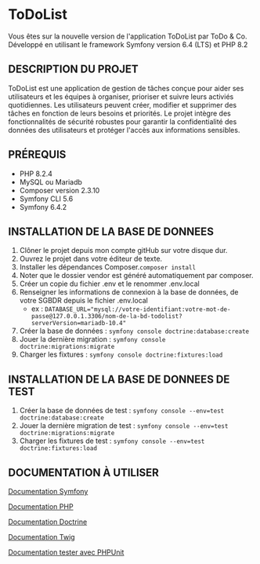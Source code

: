 # ToDoList

Vous êtes sur la nouvelle version de l'application ToDoList par ToDo & Co.
Développé en utilisant le framework Symfony version 6.4 (LTS) et PHP 8.2

## DESCRIPTION DU PROJET

ToDoList est une application de gestion de tâches conçue pour aider ses utilisateurs et les équipes à organiser, prioriser et suivre leurs activiés quotidiennes.
Les utilisateurs peuvent créer, modifier et supprimer des tâches en fonction de leurs besoins et priorités.
Le projet intègre des fonctionnalités de sécurité robustes pour garantir la confidentialité des données des utilisateurs et protéger l'accès aux informations sensibles.

## PRÉREQUIS

- PHP 8.2.4
- MySQL ou Mariadb
- Composer version 2.3.10
- Symfony CLI 5.6
- Symfony 6.4.2

## INSTALLATION DE LA BASE DE DONNEES

1. Clôner le projet depuis mon compte gitHub sur votre disque dur.
2. Ouvrez le projet dans votre éditeur de texte.
3. Installer les dépendances Composer.```composer install```
4. Noter que le dossier vendor est généré automatiquement par composer.
5. Créer un copie du fichier .env et le renommer .env.local
6. Renseigner les informations de connexion à la base de données, de votre SGBDR depuis le fichier .env.local
   - ex : `DATABASE_URL="mysql://votre-identifiant:votre-mot-de-passe@127.0.0.1.3306/nom-de-la-bd-todolist?serverVersion=mariadb-10.4"`
7. Créer la base de données : `symfony console doctrine:database:create`
8. Jouer la dernière migration : `symfony console doctrine:migrations:migrate`
9. Charger les fixtures : `symfony console doctrine:fixtures:load`

## INSTALLATION  DE LA BASE DE DONNEES DE TEST

1. Créer la base de données de test : `symfony console --env=test doctrine:database:create`
2. Jouer la dernière migration de test : `symfony console --env=test doctrine:migrations:migrate`
3. Charger les fixtures de test : `symfony console --env=test doctrine:fixtures:load`

## DOCUMENTATION À UTILISER

[Documentation Symfony](https://symfony.com/doc/current/index.html)

[Documentation PHP](https://www.php.net/docs.php)

[Documentation Doctrine](https://www.doctrine-project.org/projects/doctrine-orm/en/2.16/index.html)

[Documentation Twig](https://twig.symfony.com/doc/)

[Documentation tester avec PHPUnit](https://symfony.com/doc/current/testing.html#the-crawler)
